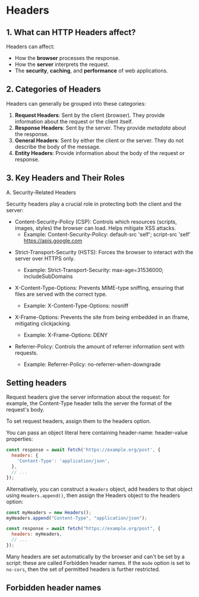 # Headers

## 1. What can HTTP Headers affect?

Headers can affect:

- How the **browser** processes the response.
- How the **server** interprets the request.
- The **security**, **caching**, and **performance** of web applications.

## 2. Categories of Headers

Headers can generally be grouped into these categories:

1. **Request Headers**: Sent by the client (browser). They provide information about the request or the client itself.
2. **Response Headers**: Sent by the server. They provide _metadata_ about the response.
3. **General Headers**: Sent by either the client or the server. They do not describe the body of the message.
4. **Entity Headers**: Provide information about the body of the request or response.

## 3. Key Headers and Their Roles

A. Security-Related Headers

Security headers play a crucial role in protecting both the client and the server:

- Content-Security-Policy (CSP): Controls which resources (scripts, images, styles) the browser can load. Helps mitigate XSS attacks.
  - Example: Content-Security-Policy: default-src 'self'; script-src 'self' https://apis.google.com

* Strict-Transport-Security (HSTS): Forces the browser to interact with the server over HTTPS only.

  - Example: Strict-Transport-Security: max-age=31536000; includeSubDomains

* X-Content-Type-Options: Prevents MIME-type sniffing, ensuring that files are served with the correct type.

  - Example: X-Content-Type-Options: nosniff

* X-Frame-Options: Prevents the site from being embedded in an iframe, mitigating clickjacking.

  - Example: X-Frame-Options: DENY

* Referrer-Policy: Controls the amount of referrer information sent with requests.
  - Example: Referrer-Policy: no-referrer-when-downgrade

## Setting headers

Request headers give the server information about the request: for example, the Content-Type header tells the server the format of the request's body.

To set request headers, assign them to the headers option.

You can pass an object literal here containing header-name: header-value properties:

```js
const response = await fetch('https://example.org/post', {
  headers: {
    'Content-Type': 'application/json',
  },
  // ...
});
```

Alternatively, you can construct a `Headers` object, add headers to that object using `Headers.append()`, then assign the Headers object to the headers option:

```js
const myHeaders = new Headers();
myHeaders.append("Content-Type", "application/json");

const response = await fetch("https://example.org/post", {
  headers: myHeaders,
  // ...
});
```

Many headers are set automatically by the browser and can't be set by a script: these are called Forbidden header names. If the `mode` option is set to `no-cors`, then the set of permitted headers is further restricted.

## Forbidden header names
